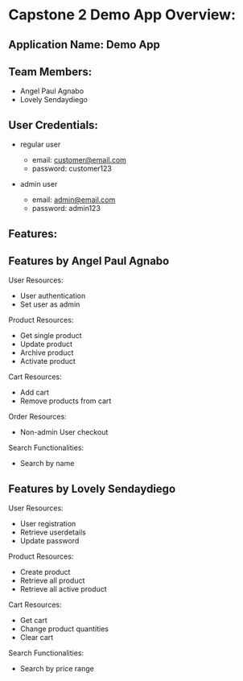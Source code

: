 # Capstone 2 Demo App Overview:
## Application Name: Demo App

## Team Members:
* Angel Paul Agnabo
* Lovely Sendaydiego

## User Credentials:
- regular user
	- email: customer@email.com
	- password: customer123

- admin user
	- email: admin@email.com
	- password: admin123

## Features:
## Features by Angel Paul Agnabo

User Resources:
- User authentication 
- Set user as admin 

Product Resources:
- Get single product
- Update product
- Archive product
- Activate product

Cart Resources:
- Add cart
- Remove products from cart

Order Resources:
- Non-admin User checkout

Search Functionalities:
- Search by name

## Features by Lovely Sendaydiego
User Resources:
- User registration
- Retrieve userdetails
- Update password

Product Resources:
- Create product
- Retrieve all product
- Retrieve all active product

Cart Resources:
- Get cart
- Change product quantities
- Clear cart


Search Functionalities:
- Search by price range

